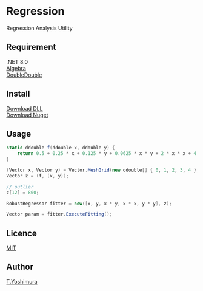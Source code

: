 # Regression
 Regression Analysis Utility

## Requirement
.NET 8.0  
[Algebra](https://github.com/tk-yoshimura/Algebra)  
[DoubleDouble](https://github.com/tk-yoshimura/DoubleDouble)

## Install
[Download DLL](https://github.com/tk-yoshimura/Regression/releases)  
[Download Nuget](https://www.nuget.org/packages/tyoshimura.regression/)  

## Usage

```csharp
static ddouble f(ddouble x, ddouble y) {
    return 0.5 + 0.25 * x + 0.125 * y + 0.0625 * x * y + 2 * x * x + 4 * y * y;
}

(Vector x, Vector y) = Vector.MeshGrid(new ddouble[] { 0, 1, 2, 3, 4 }, new ddouble[] { 1, 2, 3, 4 });
Vector z = (f, (x, y));

// outlier
z[12] = 800;

RobustRegressor fitter = new([x, y, x * y, x * x, y * y], z);

Vector param = fitter.ExecuteFitting();
```

## Licence
[MIT](https://github.com/tk-yoshimura/Regression/blob/main/LICENSE)

## Author

[T.Yoshimura](https://github.com/tk-yoshimura)
